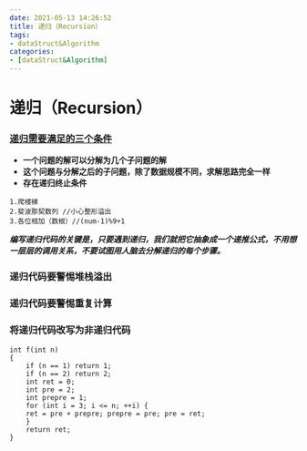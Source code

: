 ```yaml
---
date: 2021-05-13 14:26:52
title: 递归（Recursion）
tags:
- dataStruct&Algorithm
categories:
- [dataStruct&Algorithm]
---
```


# 递归（Recursion）

### <u>递归需要满足的三个条件</u>

- **一个问题的解可以分解为几个子问题的解**
- **这个问题与分解之后的子问题，除了数据规模不同，求解思路完全一样**
- **存在递归终止条件**

```
1.爬楼梯
2.斐波那契数列 //小心整形溢出
3.各位相加（数根）//(num-1)%9+1
```

***编写递归代码的关键是，只要遇到递归，我们就把它抽象成一个递推公式，不用想一层层的调用关系，不要试图用人脑去分解递归的每个步骤。***

### 递归代码要警惕堆栈溢出

### 递归代码要警惕重复计算

### 将递归代码改写为非递归代码

```
int f(int n) 
{ 
    if (n == 1) return 1; 
    if (n == 2) return 2;
    int ret = 0;
    int pre = 2;
    int prepre = 1;
    for (int i = 3; i <= n; ++i) { 
    ret = pre + prepre; prepre = pre; pre = ret; 
    }
    return ret;
}
```

